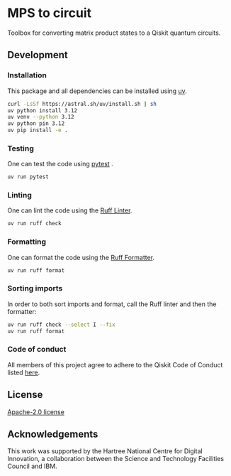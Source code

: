 # MPS to circuit

Toolbox for converting matrix product states to a Qiskit quantum circuits.

## Development

### Installation

This package and all dependencies can be installed using [uv](https://github.com/astral-sh/uv).

```sh
curl -LsSf https://astral.sh/uv/install.sh | sh
uv python install 3.12
uv venv --python 3.12
uv python pin 3.12
uv pip install -e .
```

### Testing

One can test the code using [pytest](https://github.com/pytest-dev/pytest) .

```sh
uv run pytest
```

### Linting

One can lint the code using the [Ruff Linter](https://docs.astral.sh/ruff/linter/).

```sh
uv run ruff check
```

### Formatting

One can format the code using the [Ruff Formatter](https://github.com/astral-sh/ruff/formatter/).

```sh
uv run ruff format
```

### Sorting imports

In order to both sort imports and format, call the Ruff linter and then the formatter:

```sh
uv run ruff check --select I --fix
uv run ruff format
```

### Code of conduct

All members of this project agree to adhere to the Qiskit Code of Conduct listed
[here](https://github.com/Qiskit/qiskit/blob/master/CODE_OF_CONDUCT.md).

## License

[Apache-2.0 license](LICENSE.txt)

## Acknowledgements

This work was supported by the Hartree National Centre for Digital Innovation, a collaboration
between the Science and Technology Facilities Council and IBM.
